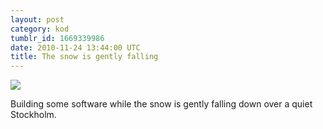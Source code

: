 ```yaml
---
layout: post
category: kod
tumblr_id: 1669339986
date: 2010-11-24 13:44:00 UTC
title: The snow is gently falling
---
```


[![](http://blog.hunch.se/photo/1280/1669339986/1/tumblr_lce65vIpoI1qzdlla)](http://instagr.am/p/WXG2/)

Building some software while the snow is gently falling down over a quiet Stockholm.
